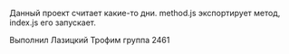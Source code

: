 Данный проект считает какие-то дни. method.js экспортирует метод, index.js его запускает.

Выполнил Лазицкий Трофим группа 2461